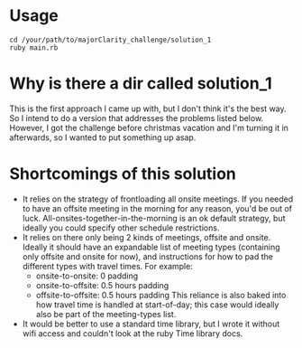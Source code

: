 # Usage
```
cd /your/path/to/majorClarity_challenge/solution_1
ruby main.rb
```

# Why is there a dir called solution_1
This is the first approach I came up with, but I don't think it's the best way. So I intend to do a version that addresses the problems listed below. However, I got the challenge before christmas vacation and I'm turning it in afterwards, so I wanted to put something up asap.

# Shortcomings of this solution
- It relies on the strategy of frontloading all onsite meetings. If you needed to have an offsite meeting in the morning for any reason, you'd be out of luck. All-onsites-together-in-the-morning is an ok default strategy, but ideally you could specify other schedule restrictions.
- It relies on there only being 2 kinds of meetings, offsite and onsite. Ideally it should have an expandable list of meeting types (containing only offsite and onsite for now), and instructions for how to pad the different types with travel times. For example:
  - onsite-to-onsite: 0 padding
  - onsite-to-offsite: 0.5 hours padding
  - offsite-to-offsite: 0.5 hours padding
This reliance is also baked into how travel time is handled at start-of-day; this case would ideally also be part of the meeting-types list.
- It would be better to use a standard time library, but I wrote it without wifi access and couldn't look at the ruby Time library docs.
